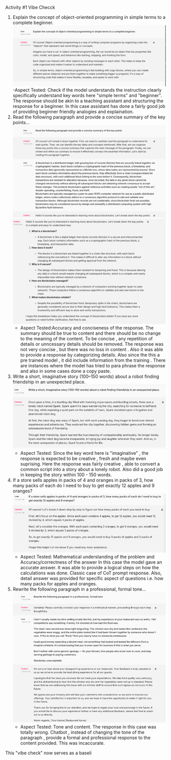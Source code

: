 Activity #1 Vibe Checck

1. Explain the concept of object-oriented programming in simple terms to a complete beginner. 
![alt text](<Activity Qs 1 .png>)
    -Aspect Tested: Check if the model understands the instruction clearly specifically understand key words here "simple terms" and "beginner". The response should be akin to a teaching assistant and structuring the response for a beginner. 
    In this case assistant has done a fairly good job of providing beginner friendly analogies and explaination.
2. Read the following paragraph and provide a concise summary of the key points…
![alt text](<Activity Q2a.png>)
![alt text](<Activity Qs2b.png>)
    - Aspect Tested:Accuracy and conciseness of the response. The summary should be true to content and there should be no change to the meaning of the content. To be concise , any repetition of details or unncessary details should be removed.
The response was not very concise , but there was no loss in content . Also it was able to provide a response by categorizing details. Also since the this a pre trained model , it did include information from the training . There are instances where the model has tried to para phrase the response and also in some cases done a copy paste.
3. Write a short, imaginative story (100–150 words) about a robot finding friendship in an unexpected place.
![alt text](<Activity Qs 3.png>)
    - Aspect Tested: Since the key word here is "imaginative" , the response is expected to be creative , fresh and maybe even suprising. 
    Here the response was fairly creative , able to convert a common script into a story about a lonely robot. Also did a good job in keeping the story within 100 - 150 words.
4. If a store sells apples in packs of 4 and oranges in packs of 3, how many packs of each do I need to buy to get exactly 12 apples and 9 oranges?
![alt text](<Activity Qs 4.png>)
    - Aspect Tested: Mathematical understanding of the problem and Accuracy/correctness of the answer 
    In this case the model gave an accurate answer. It was able to provide a logical steps on how the calculations was done. Classic case of CoT prompt response. Also, detail answer was provided for specific aspect of questions i.e. how many packs for apples and oranges.
5. Rewrite the following paragraph in a professional, formal tone…
![alt text](<Activity Q5.png>)
    - Aspect Tested: Tone and content.
    The response in this case was totally wrong. Chatbot , instead of changing the tone of the paragraph , provide a formal and professional response to the content provided. This was incaccurate.

This "vibe check" now serves as a baseli
